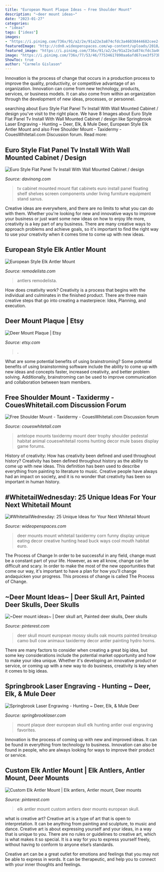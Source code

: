 ```yaml
---
title: "European Mount Plaque Ideas ~ Free Shoulder Mount"
description: "~deer mount ideas~"
date: "2023-01-27"
categories:
- "ideas"
tags: ["ideas"]
images:
- "https://i.pinimg.com/736x/91/a2/2e/91a22e3a874cfdc3a46038444682cee2--bull-skulls-deer-skulls.jpg"
featuredImage: "http://cdn0.wideopenspaces.com/wp-content/uploads/2018/07/cornmount1.jpg"
featured_image: "https://i.pinimg.com/736x/91/a2/2e/91a22e3a874cfdc3a46038444682cee2--bull-skulls-deer-skulls.jpg"
image: "https://i.pinimg.com/736x/77/53/46/77534617890aa6afd67cee3f573b5916.jpg"
ShowToc: true
author: "Carmelo Gislason"
---
```



Innovation is the process of change that occurs in a production process to improve the quality, productivity, or competitive advantage of an organization. Innovation can come from new technology, products, services, or business models. It can also come from within an organization through the development of new ideas, processes, or personnel.

	

		
searching about Euro Style Flat Panel Tv Install With Wall Mounted Cabinet / design you've visit to the right place. We have 8 Images about Euro Style Flat Panel Tv Install With Wall Mounted Cabinet / design like Springbrook Laser Engraving - Hunting ~ Deer, Elk, &amp; Mule Deer, European Style Elk Antler Mount and also Free Shoulder Mount - Taxidermy - CouesWhitetail.com Discussion forum. Read more:
		
    
## Euro Style Flat Panel Tv Install With Wall Mounted Cabinet / Design

<img loading=lazy src="http://assets.davinong.com/images/entry/2011/11/14/12535/wall-mount-tv-cabinets.jpg" onerror="this.onerror=null;this.src='https://tse4.mm.bing.net/th?id=OIP.l0mVKpMT5Vt19jHfV4GUFwHaFs&amp;pid=15.1';" alt="Euro Style Flat Panel Tv Install With Wall Mounted Cabinet / design">

_Source: davinong.com_

>tv cabinet mounted mount flat cabinets euro install panel floating shelf shelves screen components under living furniture equipment stand sanus. 

	

Creative ideas are everywhere, and there are no limits to what you can do with them. Whether you're looking for new and innovative ways to improve your business or just want some new ideas on how to enjoy life more, creativity is a key part of any business. There are many creative ways to approach problems and achieve goals, so it's important to find the right way to use your creativity when it comes time to come up with new ideas.

    
## European Style Elk Antler Mount

<img loading=lazy src="https://www.remodelista.com/wp-content/uploads/2015/03/img/sub/700_remodelista-steal-this-look-hellen-van-berkel-kitchen-elk-antlers-jpeg.jpg" onerror="this.onerror=null;this.src='https://tse1.mm.bing.net/th?id=OIP.TG3BvyQGYKM_PAdyyJwghgHaGr&amp;pid=15.1';" alt="European Style Elk Antler Mount">

_Source: remodelista.com_

>antlers remodelista. 

	

How does creativity work?
Creativity is a process that begins with the individual and culminates in the finished product. There are three main creative steps that go into creating a masterpiece: Idea, Planning, and execution.

    
## Deer Mount Plaque | Etsy

<img loading=lazy src="https://i.etsystatic.com/29022536/r/il/3c22ae/3012054072/il_1588xN.3012054072_lzzc.jpg" onerror="this.onerror=null;this.src='https://tse4.mm.bing.net/th?id=OIP.3uZ7GFphkThbVqcU0qjVsgHaJ3&amp;pid=15.1';" alt="Deer Mount Plaque | Etsy">

_Source: etsy.com_

>. 

	

What are some potential benefits of using brainstroming?
Some potential benefits of using brainstorming software include the ability to come up with new ideas and concepts faster, increased creativity, and better problem solving. Additionally, brainstroming can be used to improve communication and collaboration between team members.

    
## Free Shoulder Mount - Taxidermy - CouesWhitetail.com Discussion Forum

<img loading=lazy src="https://www.coueswhitetail.com/forums/uploads/monthly_08_2013/post-4580-0-26761100-1377217346.jpg" onerror="this.onerror=null;this.src='https://tse3.mm.bing.net/th?id=OIP.sN_ZPaeS65yOHUmCzsJhSAHaLk&amp;pid=15.1';" alt="Free Shoulder Mount - Taxidermy - CouesWhitetail.com Discussion forum">

_Source: coueswhitetail.com_

>antelope mounts taxidermy mount deer trophy shoulder pedestal habitat animal coueswhitetail rooms hunting decor mule bases display game forums. 

	

History of creativity: How has creativity been defined and used throughout history?
Creativity has been defined throughout history as the ability to come up with new ideas. This definition has been used to describe everything from painting to literature to music. Creative people have always had an impact on society, and it is no wonder that creativity has been so important in human history.

    
## #WhitetailWednesday: 25 Unique Ideas For Your Next Whitetail Mount

<img loading=lazy src="http://cdn0.wideopenspaces.com/wp-content/uploads/2018/07/cornmount1.jpg" onerror="this.onerror=null;this.src='https://tse4.mm.bing.net/th?id=OIP.-MdqGkNRzMq8lSV8hDYkVQHaLH&amp;pid=15.1';" alt="#WhitetailWednesday: 25 Unique Ideas for Your Next Whitetail Mount">

_Source: wideopenspaces.com_

>deer mounts mount whitetail taxidermy corn funny display unique eating decor creative hunting head buck ways cool mouth habitat euro. 

	

The Process of Change
In order to be successful in any field, change must be a constant part of your life. However, as we all know, change can be difficult and scary. In order to make the most of the new opportunities that come our way, it's important to have a plan for how you'll change andaquicken your progress. This process of change is called The Process of Change.

    
## ~Deer Mount Ideas~ | Deer Skull Art, Painted Deer Skulls, Deer Skulls

<img loading=lazy src="https://i.pinimg.com/736x/91/a2/2e/91a22e3a874cfdc3a46038444682cee2--bull-skulls-deer-skulls.jpg" onerror="this.onerror=null;this.src='https://tse1.mm.bing.net/th?id=OIP.c2Ua9Af6URvV04coY01A2QHaNI&amp;pid=15.1';" alt="~Deer mount ideas~ | Deer skull art, Painted deer skulls, Deer skulls">

_Source: pinterest.com_

>deer skull mount european mossy skulls oak mounts painted breakup camo bull cow animaux taxidermy decor antler painting hydro horns. 

	

There are many factors to consider when creating a great big idea, but some key considerations include the potential market opportunity and how to make your idea unique. Whether it's developing an innovative product or service, or coming up with a new way to do business, creativity is key when it comes to big ideas.

    
## Springbrook Laser Engraving - Hunting ~ Deer, Elk, &amp; Mule Deer

<img loading=lazy src="http://www.springbrooklaser.com/yahoo_site_admin/assets/images/plank_mount.10382156_std.jpg" onerror="this.onerror=null;this.src='https://tse1.mm.bing.net/th?id=OIP.Hatv74WvIT3SP7QAiW6aYAHaIF&amp;pid=15.1';" alt="Springbrook Laser Engraving - Hunting ~ Deer, Elk, &amp; Mule Deer">

_Source: springbrooklaser.com_

>mount plaque deer european skull elk hunting antler oval engraving favorites. 

	

Innovation is the process of coming up with new and improved ideas. It can be found in everything from technology to business. Innovation can also be found in people, who are always looking for ways to improve their product or service.

    
## Custom Elk Antler Mount | Elk Antlers, Antler Mount, Deer Mounts

<img loading=lazy src="https://i.pinimg.com/736x/77/53/46/77534617890aa6afd67cee3f573b5916.jpg" onerror="this.onerror=null;this.src='https://tse3.mm.bing.net/th?id=OIP._HyCwlWIR3gpd63ZN8dZ6AHaJ3&amp;pid=15.1';" alt="Custom Elk Antler Mount | Elk antlers, Antler mount, Deer mounts">

_Source: pinterest.com_

>elk antler mount custom antlers deer mounts european skull. 

	

what is creative art?
Creative art is a type of art that is open to interpretation. It can be anything from painting and sculpture, to music and dance. Creative art is about expressing yourself and your ideas, in a way that is unique to you.
There are no rules or guidelines to creative art, which is what makes it so special. It is a way for you to express yourself freely, without having to conform to anyone else’s standards.

Creative art can be a great outlet for emotions and feelings that you may not be able to express in words. It can be therapeutic, and help you to connect with your inner thoughts and feelings.

